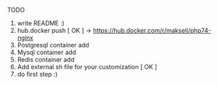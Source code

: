 TODO

1. write README :)
2. hub.docker push [ OK ] -> https://hub.docker.com/r/makseli/php74-nginx
3. Postgresql container add
4. Mysql container add
5. Redis container add
6. Add external sh file for your customization [ OK ]
5. do first step :)